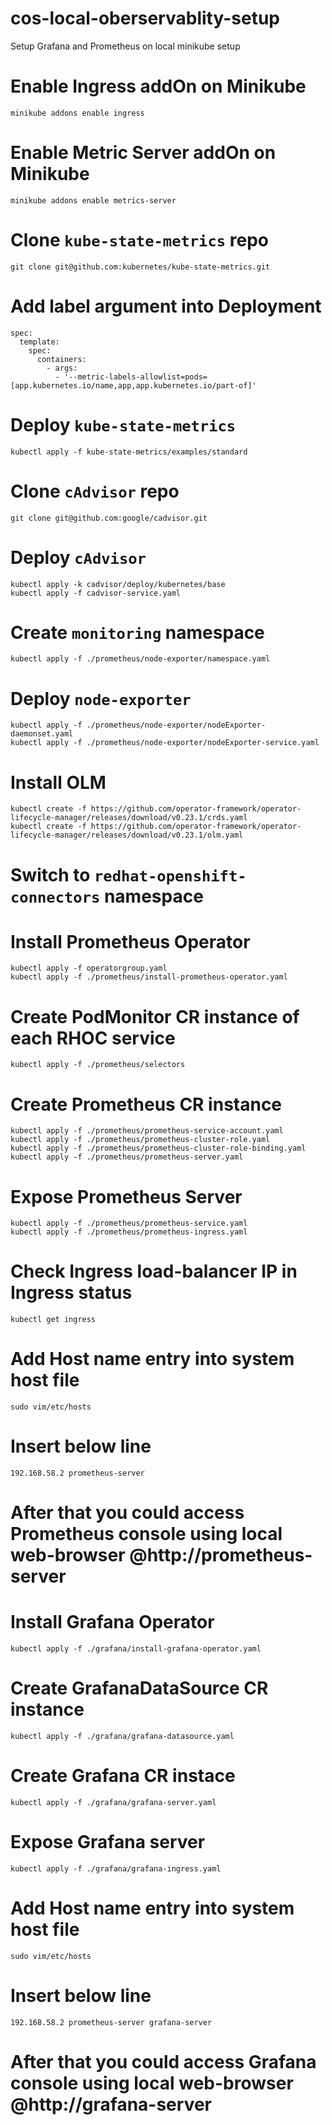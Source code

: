 # cos-local-oberservablity-setup
Setup Grafana and Prometheus on local minikube setup

# Enable Ingress addOn on Minikube
```
minikube addons enable ingress
```

# Enable Metric Server addOn on Minikube
```
minikube addons enable metrics-server
```

# Clone `kube-state-metrics` repo
```
git clone git@github.com:kubernetes/kube-state-metrics.git
```

# Add label argument into Deployment 
```
spec:
  template:
    spec:
      containers:
        - args:
          - '--metric-labels-allowlist=pods=[app.kubernetes.io/name,app,app.kubernetes.io/part-of]'
```

# Deploy `kube-state-metrics`
```
kubectl apply -f kube-state-metrics/examples/standard
```

# Clone `cAdvisor` repo
```
git clone git@github.com:google/cadvisor.git 
```

# Deploy `cAdvisor`
```
kubectl apply -k cadvisor/deploy/kubernetes/base
kubectl apply -f cadvisor-service.yaml
```

# Create `monitoring` namespace
```
kubectl apply -f ./prometheus/node-exporter/namespace.yaml
```

# Deploy `node-exporter`
```
kubectl apply -f ./prometheus/node-exporter/nodeExporter-daemonset.yaml
kubectl apply -f ./prometheus/node-exporter/nodeExporter-service.yaml
```

# Install OLM
```
kubectl create -f https://github.com/operator-framework/operator-lifecycle-manager/releases/download/v0.23.1/crds.yaml
kubectl create -f https://github.com/operator-framework/operator-lifecycle-manager/releases/download/v0.23.1/olm.yaml
```

# Switch to `redhat-openshift-connectors` namespace


# Install Prometheus Operator
```
kubectl apply -f operatorgroup.yaml
kubectl apply -f ./prometheus/install-prometheus-operator.yaml
```

# Create PodMonitor CR instance of each RHOC service
```
kubectl apply -f ./prometheus/selectors
```

# Create Prometheus CR instance
```
kubectl apply -f ./prometheus/prometheus-service-account.yaml
kubectl apply -f ./prometheus/prometheus-cluster-role.yaml
kubectl apply -f ./prometheus/prometheus-cluster-role-binding.yaml
kubectl apply -f ./prometheus/prometheus-server.yaml
```

# Expose Prometheus Server
```
kubectl apply -f ./prometheus/prometheus-service.yaml
kubectl apply -f ./prometheus/prometheus-ingress.yaml
```

# Check Ingress load-balancer IP in Ingress status
```
kubectl get ingress
```

# Add Host name entry into system host file
```
sudo vim/etc/hosts
```

# Insert below line
```
192.168.58.2 prometheus-server
```

# After that you could access Prometheus console using local web-browser @http://prometheus-server

# Install Grafana Operator
```
kubectl apply -f ./grafana/install-grafana-operator.yaml
```

# Create GrafanaDataSource CR instance
```
kubectl apply -f ./grafana/grafana-datasource.yaml
```

# Create Grafana CR instace
```
kubectl apply -f ./grafana/grafana-server.yaml
```

# Expose Grafana server
```
kubectl apply -f ./grafana/grafana-ingress.yaml
```

# Add Host name entry into system host file
```
sudo vim/etc/hosts
```

# Insert below line
```
192.168.58.2 prometheus-server grafana-server
```

# After that you could access Grafana console using local web-browser @http://grafana-server